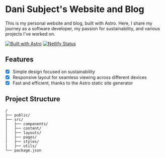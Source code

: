 # Dani Subject's Website and Blog

This is my personal website and blog, built with Astro. Here, I share my journey as a software developer, my passion for sustainability, and various projects I've worked on.

[![Built with Astro](https://astro.badg.es/v2/built-with-astro/tiny.svg)](https://astro.build) [![Netlify Status](https://api.netlify.com/api/v1/badges/0b0bcb79-a1d8-4b32-9566-8f30af19e4cc/deploy-status)](https://app.netlify.com/sites/danisubject/deploys)

## Features
- [x] Simple design focused on sustainability
- [x] Responsive layout for seamless viewing across different devices
- [x] Fast and efficient, thanks to the Astro static site generator

## Project Structure

```
/
├── public/
├── src/
│   ├── components/
│   ├── content/
│   ├── layouts/
│   ├── pages/
│   ├── styles/
|   ├── utils/
└── package.json
```
